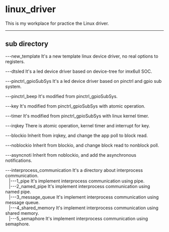 # linux_driver
This is my workplace for practice the Linux driver.

***  

## sub directory

---new_template It's a new template linux device driver, no real options to registers.  

---dtsled	It's a led device driver based on device-tree for imx6ull SOC.  

---pinctrl_gpioSubSys It's a led device driver based on pinctrl and gpio sub system.  

---pinctrl_beep It's modified from pinctrl_gpioSubSys.  

---key		It's modified from pinctrl_gpioSubSys with atomic operation.

---timer	It's modified from pinctrl_gpioSubSys with linux kernel timer.  

---irqkey	There is atomic operation, kernel timer and interrupt for key.  

---blockio	Inherit from irqkey, and change the app poll to block read.  

---noblockio	Inherit from blockio, and change block read to nonblock poll.  

---asyncnoti	Inherit from noblockio, and add the asynchronous notifications.  

---interprocess_communication	It's a directory about interprocess communication.  
&nbsp;&nbsp;&nbsp;|---1_pipe	It's implement interprocess communication using pipe.  
&nbsp;&nbsp;&nbsp;|---2_named_pipe	It's implement interprocess communication using named pipe.  
&nbsp;&nbsp;&nbsp;|---3_message_queue	It's implement interprocess communication using message queue.  
&nbsp;&nbsp;&nbsp;|---4_shared_memory It's implement interprocess communication using shared memory.  
&nbsp;&nbsp;&nbsp;|---5_semaphore     It's implement interprocess communication using semaphore.  
